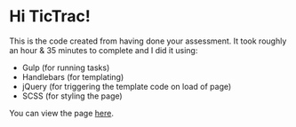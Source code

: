 # Hi TicTrac!

This is the code created from having done your assessment. It took roughly
an hour & 35 minutes to complete and I did it using:

- Gulp (for running tasks)
- Handlebars (for templating)
- jQuery (for triggering the template code on load of page)
- SCSS (for styling the page)

You can view the page [here](https://rawgit.com/timreaper/TicTrac/master/dist/index.html).
